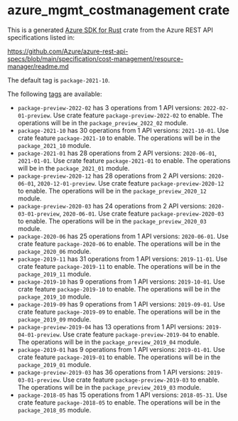 # azure_mgmt_costmanagement crate

This is a generated [Azure SDK for Rust](https://github.com/Azure/azure-sdk-for-rust) crate from the Azure REST API specifications listed in:

https://github.com/Azure/azure-rest-api-specs/blob/main/specification/cost-management/resource-manager/readme.md

The default tag is `package-2021-10`.

The following [tags](https://github.com/Azure/azure-sdk-for-rust/blob/main/services/tags.md) are available:

- `package-preview-2022-02` has 3 operations from 1 API versions: `2022-02-01-preview`. Use crate feature `package-preview-2022-02` to enable. The operations will be in the `package_preview_2022_02` module.
- `package-2021-10` has 30 operations from 1 API versions: `2021-10-01`. Use crate feature `package-2021-10` to enable. The operations will be in the `package_2021_10` module.
- `package-2021-01` has 28 operations from 2 API versions: `2020-06-01`, `2021-01-01`. Use crate feature `package-2021-01` to enable. The operations will be in the `package_2021_01` module.
- `package-preview-2020-12` has 28 operations from 2 API versions: `2020-06-01`, `2020-12-01-preview`. Use crate feature `package-preview-2020-12` to enable. The operations will be in the `package_preview_2020_12` module.
- `package-preview-2020-03` has 24 operations from 2 API versions: `2020-03-01-preview`, `2020-06-01`. Use crate feature `package-preview-2020-03` to enable. The operations will be in the `package_preview_2020_03` module.
- `package-2020-06` has 25 operations from 1 API versions: `2020-06-01`. Use crate feature `package-2020-06` to enable. The operations will be in the `package_2020_06` module.
- `package-2019-11` has 31 operations from 1 API versions: `2019-11-01`. Use crate feature `package-2019-11` to enable. The operations will be in the `package_2019_11` module.
- `package-2019-10` has 9 operations from 1 API versions: `2019-10-01`. Use crate feature `package-2019-10` to enable. The operations will be in the `package_2019_10` module.
- `package-2019-09` has 9 operations from 1 API versions: `2019-09-01`. Use crate feature `package-2019-09` to enable. The operations will be in the `package_2019_09` module.
- `package-preview-2019-04` has 13 operations from 1 API versions: `2019-04-01-preview`. Use crate feature `package-preview-2019-04` to enable. The operations will be in the `package_preview_2019_04` module.
- `package-2019-01` has 9 operations from 1 API versions: `2019-01-01`. Use crate feature `package-2019-01` to enable. The operations will be in the `package_2019_01` module.
- `package-preview-2019-03` has 36 operations from 1 API versions: `2019-03-01-preview`. Use crate feature `package-preview-2019-03` to enable. The operations will be in the `package_preview_2019_03` module.
- `package-2018-05` has 15 operations from 1 API versions: `2018-05-31`. Use crate feature `package-2018-05` to enable. The operations will be in the `package_2018_05` module.